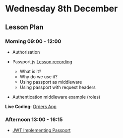 # Wednesday 8th December

## Lesson Plan

### Morning 09:00 - 12:00

+ Authorisation
+ Passport.js [Lesson recording](https://drive.google.com/file/d/1N3Z4bcCSUnQ1vji24U-aBiWPiggg0ydW/view?usp=sharing)
  + What is it? 
  + Why do we use it? 
  + Using passport as middleware
  + Using passport with request headers
 
+ Authentication middleware example (roles)

**Live Coding:** [Orders App](https://github.com/GillesDCI/orders-app-example-jwt)

### Afternoon 13:00 - 16:15

+ [JWT Implementing Passport](https://github.com/GillesDCI/jwt-passport-assignment)

